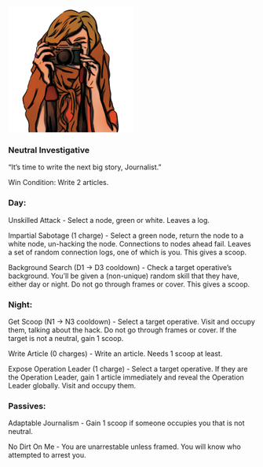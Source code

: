 ![journalist.png](Images/journalist.png)

### **Neutral Investigative**

“It’s time to write the next big story, Journalist.”

Win Condition: Write 2 articles.

### **Day:**

Unskilled Attack - Select a node, green or white. Leaves a log.

Impartial Sabotage (1 charge) - Select a green node, return the node to a white node, un-hacking the node. Connections to nodes ahead fail. Leaves a set of random connection logs, one of which is you. This gives a scoop.

Background Search (D1 -> D3 cooldown) - Check a target operative’s background. You’ll be given a (non-unique) random skill that they have, either day or night. Do not go through frames or cover. This gives a scoop.

### **Night:**

Get Scoop (N1 -> N3 cooldown) - Select a target operative. Visit and occupy them, talking about the hack. Do not go through frames or cover. If the target is not a neutral, gain 1 scoop.

Write Article (0 charges) - Write an article. Needs 1 scoop at least.

Expose Operation Leader (1 charge) - Select a target operative. If they are the Operation Leader, gain 1 article immediately and reveal the Operation Leader globally. Visit and occupy them.

### **Passives:**

Adaptable Journalism - Gain 1 scoop if someone occupies you that is not neutral.

No Dirt On Me - You are unarrestable unless framed. You will know who attempted to arrest you.